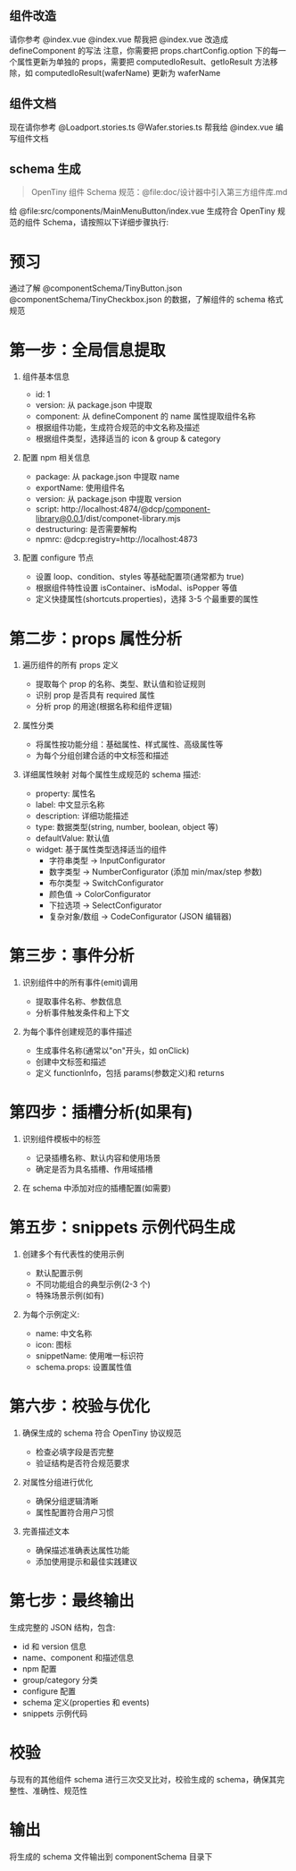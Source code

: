 ## 组件改造

请你参考 @index.vue @index.vue 帮我把 @index.vue 改造成 defineComponent 的写法
注意，你需要把 props.chartConfig.option 下的每一个属性更新为单独的 props，需要把 computedIoResult、getIoResult 方法移除，如 computedIoResult(waferName) 更新为 waferName

## 组件文档

现在请你参考 @Loadport.stories.ts @Wafer.stories.ts 帮我给 @index.vue 编写组件文档

## schema 生成

> OpenTiny 组件 Schema 规范：@file:doc/设计器中引入第三方组件库.md

给 @file:src/components/MainMenuButton/index.vue 生成符合 OpenTiny 规范的组件 Schema，请按照以下详细步骤执行:

# 预习

通过了解 @componentSchema/TinyButton.json @componentSchema/TinyCheckbox.json 的数据，了解组件的 schema 格式规范

# 第一步：全局信息提取

1. 组件基本信息

   - id: 1
   - version: 从 package.json 中提取
   - component: 从 defineComponent 的 name 属性提取组件名称
   - 根据组件功能，生成符合规范的中文名称及描述
   - 根据组件类型，选择适当的 icon & group & category

2. 配置 npm 相关信息

   - package: 从 package.json 中提取 name
   - exportName: 使用组件名
   - version: 从 package.json 中提取 version
   - script: http://localhost:4874/@dcp/component-library@0.0.1/dist/componet-library.mjs
   - destructuring: 是否需要解构
   - npmrc: @dcp:registry=http://localhost:4873

3. 配置 configure 节点
   - 设置 loop、condition、styles 等基础配置项(通常都为 true)
   - 根据组件特性设置 isContainer、isModal、isPopper 等值
   - 定义快捷属性(shortcuts.properties)，选择 3-5 个最重要的属性

# 第二步：props 属性分析

1. 遍历组件的所有 props 定义

   - 提取每个 prop 的名称、类型、默认值和验证规则
   - 识别 prop 是否具有 required 属性
   - 分析 prop 的用途(根据名称和组件逻辑)

2. 属性分类

   - 将属性按功能分组：基础属性、样式属性、高级属性等
   - 为每个分组创建合适的中文标签和描述

3. 详细属性映射
   对每个属性生成规范的 schema 描述:
   - property: 属性名
   - label: 中文显示名称
   - description: 详细功能描述
   - type: 数据类型(string, number, boolean, object 等)
   - defaultValue: 默认值
   - widget: 基于属性类型选择适当的组件
     - 字符串类型 → InputConfigurator
     - 数字类型 → NumberConfigurator (添加 min/max/step 参数)
     - 布尔类型 → SwitchConfigurator
     - 颜色值 → ColorConfigurator
     - 下拉选项 → SelectConfigurator
     - 复杂对象/数组 → CodeConfigurator (JSON 编辑器)

# 第三步：事件分析

1. 识别组件中的所有事件(emit)调用

   - 提取事件名称、参数信息
   - 分析事件触发条件和上下文

2. 为每个事件创建规范的事件描述
   - 生成事件名称(通常以"on"开头，如 onClick)
   - 创建中文标签和描述
   - 定义 functionInfo，包括 params(参数定义)和 returns

# 第四步：插槽分析(如果有)

1. 识别组件模板中的<slot>标签

   - 记录插槽名称、默认内容和使用场景
   - 确定是否为具名插槽、作用域插槽

2. 在 schema 中添加对应的插槽配置(如需要)

# 第五步：snippets 示例代码生成

1. 创建多个有代表性的使用示例

   - 默认配置示例
   - 不同功能组合的典型示例(2-3 个)
   - 特殊场景示例(如有)

2. 为每个示例定义:
   - name: 中文名称
   - icon: 图标
   - snippetName: 使用唯一标识符
   - schema.props: 设置属性值

# 第六步：校验与优化

1. 确保生成的 schema 符合 OpenTiny 协议规范

   - 检查必填字段是否完整
   - 验证结构是否符合规范要求

2. 对属性分组进行优化

   - 确保分组逻辑清晰
   - 属性配置符合用户习惯

3. 完善描述文本
   - 确保描述准确表达属性功能
   - 添加使用提示和最佳实践建议

# 第七步：最终输出

生成完整的 JSON 结构，包含:

- id 和 version 信息
- name、component 和描述信息
- npm 配置
- group/category 分类
- configure 配置
- schema 定义(properties 和 events)
- snippets 示例代码

# 校验

与现有的其他组件 schema 进行三次交叉比对，校验生成的 schema，确保其完整性、准确性、规范性

# 输出

将生成的 schema 文件输出到 componentSchema 目录下
